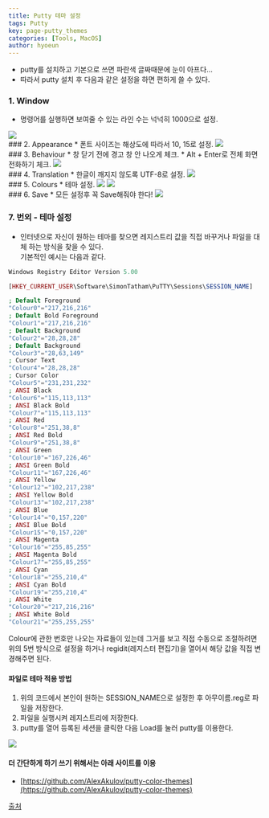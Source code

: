 ```yaml
---
title: Putty 테마 설정
tags: Putty
key: page-putty_themes
categories: [Tools, MacOS]
author: hyoeun
---
```


* putty를 설치하고 기본으로 쓰면 파란색 글짜때문에 눈이 아프다...
* 따라서 putty 설치 후 다음과 같은 설정을 하면 편하게 쓸 수 있다.

### 1. Window
* 명령어를 실행하면 보여줄 수 있는 라인 수는 넉넉히 1000으로 설정.  
<img alt=" " src="/assets/images/putty_window.png">

<br>
### 2. Appearance
* 폰트 사이즈는 해상도에 따라서 10, 15로 설정.  
<img alt=" " src="/assets/images/putty_appearance.png">

<br>
### 3. Behaviour
* 창 닫기 전에 경고 창 안 나오게 체크.
* Alt + Enter로 전체 화면 전화하기 체크.  
<img alt=" " src="/assets/images/putty_behaviour.png">

<br>
### 4. Translation
* 한글이 깨지지 않도록 UTF-8로 설정.  
<img alt=" " src="/assets/images/putty_translation.jpg">

<br>
### 5. Colours
* 테마 설정.  
<img alt=" " src="/assets/images/putty_colors.png">
<img alt=" " src="/assets/images/putty_theme.jpg">

<br>
### 6. Save
* 모든 설정후 꼭 Save해줘야 한다!  
<img alt=" " src="/assets/images/putty_save.png">

### 7. 번외 - 테마 설정
* 인터넷으로 자신이 원하는 테마를 찾으면 레지스트리 값을 직접 바꾸거나 파일을 대체 하는 방식을 찾을 수 있다.<br>
기본적인 예시는 다음과 같다.

```php
Windows Registry Editor Version 5.00

[HKEY_CURRENT_USER\Software\SimonTatham\PuTTY\Sessions\SESSION_NAME]

; Default Foreground
"Colour0"="217,216,216"
; Default Bold Foreground
"Colour1"="217,216,216"
; Default Background
"Colour2"="28,28,28"
; Default Background
"Colour3"="28,63,149"
; Cursor Text
"Colour4"="28,28,28"
; Cursor Color
"Colour5"="231,231,232"
; ANSI Black
"Colour6"="115,113,113"
; ANSI Black Bold
"Colour7"="115,113,113"
; ANSI Red
"Colour8"="251,38,8"
; ANSI Red Bold
"Colour9"="251,38,8"
; ANSI Green
"Colour10"="167,226,46"
; ANSI Green Bold
"Colour11"="167,226,46"
; ANSI Yellow
"Colour12"="102,217,238"
; ANSI Yellow Bold
"Colour13"="102,217,238"
; ANSI Blue
"Colour14"="0,157,220"
; ANSI Blue Bold
"Colour15"="0,157,220"
; ANSI Magenta
"Colour16"="255,85,255"
; ANSI Magenta Bold
"Colour17"="255,85,255"
; ANSI Cyan
"Colour18"="255,210,4"
; ANSI Cyan Bold
"Colour19"="255,210,4"
; ANSI White
"Colour20"="217,216,216"
; ANSI White Bold
"Colour21"="255,255,255"
```

Colour에 관한 번호만 나오는 자료들이 있는데 그거를 보고 직접 수동으로 조절하려면 위의 5번 방식으로 설정을 하거나 regidit(레지스터 편집기)을 열어서 해당 값을 직접 변경해주면 된다.

#### 파일로 테마 적용 방법
1. 위의 코드에서 본인이 원하는 SESSION_NAME으로 설정한 후 아무이름.reg로 파일을 저장한다.
2. 파일을 실행시켜 레지스트리에 저장한다.
3. putty를 열어 등록된 세션을 클릭한 다음 Load를 눌러 putty를 이용한다.  
<img alt=" " src="/assets/images/putty_theme.png">

#### 더 간단하게 하기 쓰기 위해서는 아래 사이트를 이용
* [https://github.com/AlexAkulov/putty-color-themes](https://github.com/AlexAkulov/putty-color-themes)

[출처](https://pimi.tistory.com/3)